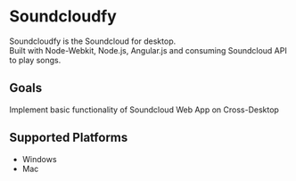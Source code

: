 Soundcloudfy
============

Soundcloudfy is the Soundcloud for desktop. <br>
Built with Node-Webkit, Node.js, Angular.js and consuming Soundcloud API to play songs.

## Goals

Implement basic functionality of Soundcloud Web App on Cross-Desktop

## Supported Platforms

- Windows
- Mac